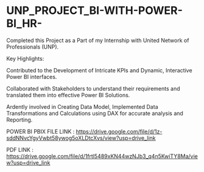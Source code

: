 # UNP_PROJECT_BI-WITH-POWER-BI_HR-

Completed this Project as a Part of my Internship with United Network of Professionals (UNP).

Key Highlights:

Contributed to the Development of Intricate KPIs and Dynamic, Interactive Power BI interfaces.

Collaborated with Stakeholders to understand their requirements and translated them into effective Power BI Solutions.

Ardently involved in Creating Data Model, Implemented Data Transformations and Calculations using DAX for accurate analysis and Reporting.

POWER BI PBIX FILE LINK : https://drive.google.com/file/d/1z-sddNNvcYgyVwbt58ywog5oXLDtcXvs/view?usp=drive_link

PDF LINK : https://drive.google.com/file/d/1frtl5489xKN44wzNJb3_q4n5KwiTY8Ma/view?usp=drive_link
